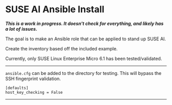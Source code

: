 # SUSE AI Ansible Install

***This is a work in progress. It doesn't check for everything, and likely has a lot of issues.***

The goal is to make an Ansible role that can be applied to stand up SUSE AI.

Create the inventory based off the included example.

Currently, only SUSE Linux Enterprise Micro 6.1 has been tested/validated.

---

`ansible.cfg` can be added to the directory for testing. This will bypass the SSH fingerprint validation.
```
[defaults]
host_key_checking = False
```

---
